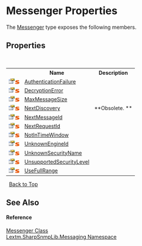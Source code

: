 # Messenger Properties
 

The <a href="T_Lextm_SharpSnmpLib_Messaging_Messenger">Messenger</a> type exposes the following members.


## Properties
&nbsp;<table><tr><th></th><th>Name</th><th>Description</th></tr><tr><td>![Public property](media/pubproperty.gif "Public property")![Static member](media/static.gif "Static member")</td><td><a href="P_Lextm_SharpSnmpLib_Messaging_Messenger_AuthenticationFailure">AuthenticationFailure</a></td><td /></tr><tr><td>![Public property](media/pubproperty.gif "Public property")![Static member](media/static.gif "Static member")</td><td><a href="P_Lextm_SharpSnmpLib_Messaging_Messenger_DecryptionError">DecryptionError</a></td><td /></tr><tr><td>![Public property](media/pubproperty.gif "Public property")![Static member](media/static.gif "Static member")</td><td><a href="P_Lextm_SharpSnmpLib_Messaging_Messenger_MaxMessageSize">MaxMessageSize</a></td><td /></tr><tr><td>![Public property](media/pubproperty.gif "Public property")![Static member](media/static.gif "Static member")</td><td><a href="P_Lextm_SharpSnmpLib_Messaging_Messenger_NextDiscovery">NextDiscovery</a></td><td> **Obsolete. **</td></tr><tr><td>![Public property](media/pubproperty.gif "Public property")![Static member](media/static.gif "Static member")</td><td><a href="P_Lextm_SharpSnmpLib_Messaging_Messenger_NextMessageId">NextMessageId</a></td><td /></tr><tr><td>![Public property](media/pubproperty.gif "Public property")![Static member](media/static.gif "Static member")</td><td><a href="P_Lextm_SharpSnmpLib_Messaging_Messenger_NextRequestId">NextRequestId</a></td><td /></tr><tr><td>![Public property](media/pubproperty.gif "Public property")![Static member](media/static.gif "Static member")</td><td><a href="P_Lextm_SharpSnmpLib_Messaging_Messenger_NotInTimeWindow">NotInTimeWindow</a></td><td /></tr><tr><td>![Public property](media/pubproperty.gif "Public property")![Static member](media/static.gif "Static member")</td><td><a href="P_Lextm_SharpSnmpLib_Messaging_Messenger_UnknownEngineId">UnknownEngineId</a></td><td /></tr><tr><td>![Public property](media/pubproperty.gif "Public property")![Static member](media/static.gif "Static member")</td><td><a href="P_Lextm_SharpSnmpLib_Messaging_Messenger_UnknownSecurityName">UnknownSecurityName</a></td><td /></tr><tr><td>![Public property](media/pubproperty.gif "Public property")![Static member](media/static.gif "Static member")</td><td><a href="P_Lextm_SharpSnmpLib_Messaging_Messenger_UnsupportedSecurityLevel">UnsupportedSecurityLevel</a></td><td /></tr><tr><td>![Public property](media/pubproperty.gif "Public property")![Static member](media/static.gif "Static member")</td><td><a href="P_Lextm_SharpSnmpLib_Messaging_Messenger_UseFullRange">UseFullRange</a></td><td /></tr></table>&nbsp;
<a href="#messenger-properties">Back to Top</a>

## See Also


#### Reference
<a href="T_Lextm_SharpSnmpLib_Messaging_Messenger">Messenger Class</a><br /><a href="N_Lextm_SharpSnmpLib_Messaging">Lextm.SharpSnmpLib.Messaging Namespace</a><br />